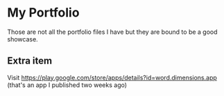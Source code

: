 # My Portfolio

Those are not all the portfolio files I have but they are bound to be a good showcase.

## Extra item

Visit https://play.google.com/store/apps/details?id=word.dimensions.app (that's an app I published two weeks ago)
